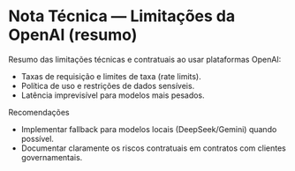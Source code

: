 # Nota Técnica — Limitações da OpenAI (resumo)

Resumo das limitações técnicas e contratuais ao usar plataformas OpenAI:

- Taxas de requisição e limites de taxa (rate limits).
- Política de uso e restrições de dados sensíveis.
- Latência imprevisível para modelos mais pesados.

Recomendações

- Implementar fallback para modelos locais (DeepSeek/Gemini) quando possível.
- Documentar claramente os riscos contratuais em contratos com clientes governamentais.

